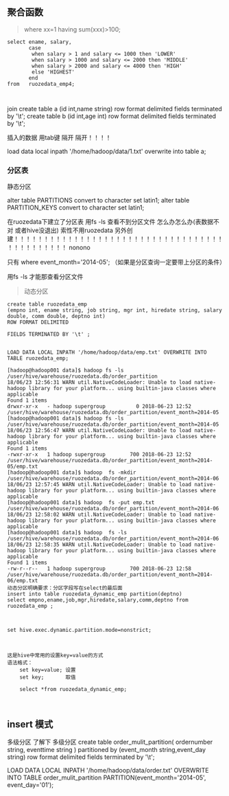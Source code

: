 ##  聚合函数
> where  xx=1  having  sum(xxx)>100;
```
select ename, salary, 
       case
        when salary > 1 and salary <= 1000 then 'LOWER'
        when salary > 1000 and salary <= 2000 then 'MIDDLE'
        when salary > 2000 and salary <= 4000 then 'HIGH'
        else 'HIGHEST'
       end
from   ruozedata_emp4;



```


join
create table  a (id  int,name string)
row  format  delimited fields  terminated by '\t';
create table  b (id  int,age int)
row  format  delimited fields  terminated by '\t';


插入的数据 用tab键  隔开  隔开！！！！

load data local inpath '/home/hadoop/data/1.txt' overwrite into table a;



### 分区表


静态分区

alter table PARTITIONS convert to character set latin1;
alter table PARTITION_KEYS convert to character set latin1;


在ruozedata下建立了分区表 用fs  -ls 查看不到分区文件 怎么办怎么办(表数据不对 或者hive没退出)
索性不用ruozedata 另外创建！！！！！！！！！！！！！！！！！！！！！！！！！！！！！！！！！！！！！！！！！！！！！
nonono

只有  where event_month='2014-05'; （如果是分区查询一定要带上分区的条件）

用fs  -ls 才能那查看分区文件
> 动态分区
```
create table ruozedata_emp 
(empno int, ename string, job string, mgr int, hiredate string, salary double, comm double, deptno int)
ROW FORMAT DELIMITED 

FIELDS TERMINATED BY '\t' ;


LOAD DATA LOCAL INPATH '/home/hadoop/data/emp.txt' OVERWRITE INTO TABLE ruozedata_emp; 

[hadoop@hadoop001 data]$ hadoop fs -ls /user/hive/warehouse/ruozedata.db/order_partition
18/06/23 12:56:31 WARN util.NativeCodeLoader: Unable to load native-hadoop library for your platform... using builtin-java classes where applicable
Found 1 items
drwxr-xr-x   - hadoop supergroup          0 2018-06-23 12:52 /user/hive/warehouse/ruozedata.db/order_partition/event_month=2014-05
[hadoop@hadoop001 data]$ hadoop fs -ls /user/hive/warehouse/ruozedata.db/order_partition/event_month=2014-05
18/06/23 12:56:47 WARN util.NativeCodeLoader: Unable to load native-hadoop library for your platform... using builtin-java classes where applicable
Found 1 items
-rwxr-xr-x   1 hadoop supergroup        700 2018-06-23 12:52 /user/hive/warehouse/ruozedata.db/order_partition/event_month=2014-05/emp.txt
[hadoop@hadoop001 data]$ hadoop  fs -mkdir /user/hive/warehouse/ruozedata.db/order_partition/event_month=2014-06
18/06/23 12:57:45 WARN util.NativeCodeLoader: Unable to load native-hadoop library for your platform... using builtin-java classes where applicable
[hadoop@hadoop001 data]$ hadoop  fs -put emp.txt /user/hive/warehouse/ruozedata.db/order_partition/event_month=2014-06
18/06/23 12:58:02 WARN util.NativeCodeLoader: Unable to load native-hadoop library for your platform... using builtin-java classes where applicable
[hadoop@hadoop001 data]$ hadoop  fs -ls /user/hive/warehouse/ruozedata.db/order_partition/event_month=2014-06         
18/06/23 12:58:35 WARN util.NativeCodeLoader: Unable to load native-hadoop library for your platform... using builtin-java classes where applicable
Found 1 items
-rw-r--r--   1 hadoop supergroup        700 2018-06-23 12:58 /user/hive/warehouse/ruozedata.db/order_partition/event_month=2014-06/emp.txt
动态分区明确要求：分区字段写在select的最后面	
insert into table ruozedata_dynamic_emp partition(deptno)
select empno,ename,job,mgr,hiredate,salary,comm,deptno from ruozedata_emp ;
	
	
	
set hive.exec.dynamic.partition.mode=nonstrict;



这是hive中常用的设置key=value的方式
语法格式： 
	set key=value; 设置	
	set key;       取值

	select *from ruozedata_dynamic_emp;



```

## insert 模式





多级分区 了解下
多级分区
create table order_mulit_partition(
ordernumber string,
eventtime string
)
partitioned by (event_month string,event_day string)
row format delimited fields terminated by '\t';

LOAD DATA LOCAL INPATH '/home/hadoop/data/order.txt' 
OVERWRITE INTO TABLE order_mulit_partition 
PARTITION(event_month='2014-05', event_day='01'); 
